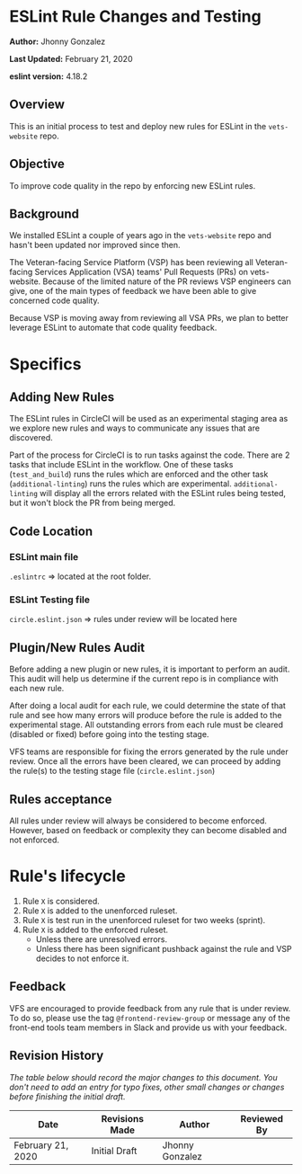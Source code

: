 # ESLint Rule Changes and Testing

**Author:** Jhonny Gonzalez

**Last Updated:** February 21, 2020

**eslint version:** 4.18.2

## Overview

This is an initial process to test and deploy new rules for ESLint in the `vets-website` repo.

## Objective

To improve code quality in the repo by enforcing new ESLint rules.

## Background

We installed ESLint a couple of years ago in the `vets-website` repo and hasn't been updated nor improved since then.

The Veteran-facing Service Platform (VSP) has been reviewing all Veteran-facing Services Application (VSA) teams' Pull Requests (PRs) on vets-website. Because of the limited nature of the PR reviews VSP engineers can give, one of the main types of feedback we have been able to give concerned code quality.

Because VSP is moving away from reviewing all VSA PRs, we plan to better leverage ESLint to automate that code quality feedback.

# Specifics

## Adding New Rules

The ESLint rules in CircleCI will be used as an experimental staging area as we explore new rules and ways to communicate any issues that are discovered.

Part of the process for CircleCI is to run tasks against the code. There are 2 tasks that include ESLint in the workflow. One of these tasks (`test_and_build`) runs the rules which are enforced and the other task (`additional-linting`) runs the rules which are experimental. `additional-linting` will display all the errors related with the ESLint rules being tested, but it won't block the PR from being merged.

## Code Location

### ESLint main file

`.eslintrc` => located at the root folder.

### ESLint Testing file

`circle.eslint.json` => rules under review will be located here

## Plugin/New Rules Audit

Before adding a new plugin or new rules, it is important to perform an audit. This audit will help us determine if the current repo is in compliance with each new rule.

After doing a local audit for each rule, we could determine the state of that rule and see how many errors will produce before the rule is added to the experimental stage. All outstanding errors from each rule must be cleared (disabled or fixed) before going into the testing stage.

VFS teams are responsible for fixing the errors generated by the rule under review. Once all the errors have been cleared, we can proceed by adding the rule(s) to the testing stage file (`circle.eslint.json`)

## Rules acceptance

All rules under review will always be considered to become enforced. However, based on feedback or complexity they can become disabled and not enforced.

# Rule's lifecycle

1. Rule `X` is considered.
2. Rule `X` is added to the unenforced ruleset.
3. Rule `X` is test run in the unenforced ruleset for two weeks (sprint).
4. Rule `X` is added to the enforced ruleset.
   - Unless there are unresolved errors.
   - Unless there has been significant pushback against the rule and VSP decides to not enforce it.

## Feedback

VFS are encouraged to provide feedback from any rule that is under review. To do so, please use the tag `@frontend-review-group` or message any of the front-end tools team members in Slack and provide us with your feedback.

## Revision History

_The table below should record the major changes to this document. You don't need to add an entry for typo fixes, other small changes or changes before finishing the initial draft._

| Date              | Revisions Made | Author          | Reviewed By |
| ----------------- | -------------- | --------------- | ----------- |
| February 21, 2020 | Initial Draft  | Jhonny Gonzalez |
